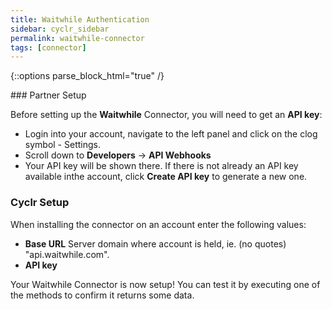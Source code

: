 ```yaml
---
title: Waitwhile Authentication
sidebar: cyclr_sidebar
permalink: waitwhile-connector
tags: [connector]
---
```

{::options parse_block_html="true" /}
<section class="card">
### Partner Setup

Before setting up the **Waitwhile** Connector, you will need to get an **API key**:
- Login into your account, navigate to the left panel and click on the clog symbol - Settings.
- Scroll down to **Developers** -> **API Webhooks**
- Your API key will be shown there. If there is not already an API key available inthe account, click **Create API key** to generate a new one.


### Cyclr Setup

When installing the connector on an account enter the following values:

* **Base URL** Server domain where account is held, ie. (no quotes) "api.waitwhile.com".
* **API key**

Your Waitwhile Connector is now setup! You can test it by executing one of the methods to confirm it returns some data.

</section>
